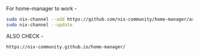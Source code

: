 For home-manager to work - 
``` bash
sudo nix-channel --add https://github.com/nix-community/home-manager/archive/release-24.05.tar.gz home-manager
sudo nix-channel --update
```
ALSO CHECK - 
```sh
https://nix-community.github.io/home-manager/
```
